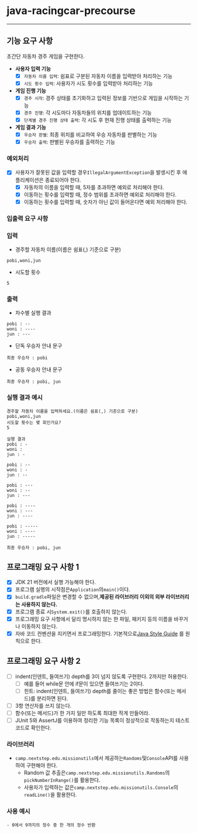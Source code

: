 # java-racingcar-precourse

---

## **기능 요구 사항**

초간단 자동차 경주 게임을 구현한다.

- **사용자 입력 기능**
    - [x] `자동차 이름 입력`: 쉼표로 구분된 자동차 이름을 입력받아 처리하는 기능
    - [x] `시도 횟수 입력`: 사용자가 시도 횟수를 입력받아 처리하는 기능
- **게임 진행 기능**
    - [x] `경주 시작`: 경주 상태를 초기화하고 입력된 정보를 기반으로 게임을 시작하는 기능
    - [x] `경주 진행`: 각 시도마다 자동차들의 위치를 업데이트하는 기능
    - [x] `단계별 경주 진행 상태 출력`: 각 시도 후 현재 진행 상태를 출력하는 기능
- **게임 결과 기능**
    - [x] `우승자 판별`: 최종 위치를 비교하여 우승 자동차를 판별하는 기능
    - [x] `우승자 출력`: 판별된 우승자를 출력하는 기능

### **예외처리**

- [x] 사용자가 잘못된 값을 입력할 경우`IllegalArgumentException`을 발생시킨 후 애플리케이션은 종료되어야 한다.
    - [x] 자동차의 이름을 입력할 때, 5자를 초과하면 예외로 처리해야 한다.
    - [x] 이동하는 횟수를 입력할 때, 정수 범위를 초과하면 예외로 처리해야 한다.
    - [x] 이동하는 횟수를 입력할 때, 숫자가 아닌 값이 들어온다면 예외 처리해야 한다.

### **입출력 요구 사항**

### **입력**

- 경주할 자동차 이름(이름은 쉼표(,) 기준으로 구분)

```
pobi,woni,jun

```

- 시도할 횟수

```
5

```

### **출력**

- 차수별 실행 결과

```
pobi : --
woni : ----
jun : ---

```

- 단독 우승자 안내 문구

```
최종 우승자 : pobi

```

- 공동 우승자 안내 문구

```
최종 우승자 : pobi, jun

```

### **실행 결과 예시**

```
경주할 자동차 이름을 입력하세요.(이름은 쉼표(,) 기준으로 구분)
pobi,woni,jun
시도할 횟수는 몇 회인가요?
5

실행 결과
pobi : -
woni :
jun : -

pobi : --
woni : -
jun : --

pobi : ---
woni : --
jun : ---

pobi : ----
woni : ---
jun : ----

pobi : -----
woni : ----
jun : -----

최종 우승자 : pobi, jun

```

## **프로그래밍 요구 사항 1**

- [x] JDK 21 버전에서 실행 가능해야 한다.
- [x] 프로그램 실행의 시작점은`Application`의`main()`이다.
- [x] `build.gradle`파일은 변경할 수 없으며,**제공된 라이브러리 이외의 외부 라이브러리는 사용하지 않는다.**
- [x] 프로그램 종료 시`System.exit()`를 호출하지 않는다.
- [x] 프로그래밍 요구 사항에서 달리 명시하지 않는 한 파일, 패키지 등의 이름을 바꾸거나 이동하지 않는다.
- [x] 자바 코드 컨벤션을 지키면서 프로그래밍한다.
  기본적으로[Java Style Guide](https://github.com/woowacourse/woowacourse-docs/blob/main/styleguide/java)
  를 원칙으로 한다.

## **프로그래밍 요구 사항 2**

- [ ]  indent(인덴트, 들여쓰기) depth를 3이 넘지 않도록 구현한다. 2까지만 허용한다.
    - [ ] 예를 들어 while문 안에 if문이 있으면 들여쓰기는 2이다.
    - [ ] 힌트: indent(인덴트, 들여쓰기) depth를 줄이는 좋은 방법은 함수(또는 메서드)를 분리하면 된다.
- [ ] 3항 연산자를 쓰지 않는다.
- [ ] 함수(또는 메서드)가 한 가지 일만 하도록 최대한 작게 만들어라.
- [ ] JUnit 5와 AssertJ를 이용하여 정리한 기능 목록이 정상적으로 작동하는지 테스트 코드로 확인한다.

### **라이브러리**

- `camp.nextstep.edu.missionutils`에서 제공하는`Randoms`및`Console`API를 사용하여 구현해야 한다.
    - Random 값 추출은`camp.nextstep.edu.missionutils.Randoms`의`pickNumberInRange()`를 활용한다.
    - 사용자가 입력하는 값은`camp.nextstep.edu.missionutils.Console`의`readLine()`을 활용한다.

### **사용 예시**

```- 0에서 9까지의 정수 중 한 개의 정수 반환 ```